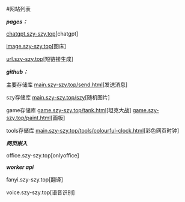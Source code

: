 #网站列表


***pages：***

[chatgpt.szy-szy.top](https://chatgpt.szy-szy.top)[chatgpt]

[image.szy-szy.top](https://image.szy-szy.top)[图床]

[url.szy-szy.top](https://url.szy-szy.top)[短链接生成]


***github：***

主要存储库  [main.szy-szy.top/send.html](https://main.szy-szy.top/send.html)[发送消息]

szy存储库  [main.szy-szy.top/szy](https://main.szy-szy.top/szy)[随机图片]

game存储库  [game.szy-szy.top/tank.html](https://game.szy-szy.top/tank.html)[坦克大战]
[game.szy-szy.top/paint.html](https://game.szy-szy.top/paint.html)[画板]


tools存储库  [main.szy-szy.top/tools/colourful-clock.html](https://main.szy-szy.top/tools/colourful-clock.html)[彩色网页时钟]


***网页嵌入***

office.szy-szy.top[onlyoffice]


***worker api***

fanyi.szy-szy.top[翻译]

voice.szy-szy.top[语音识别]

